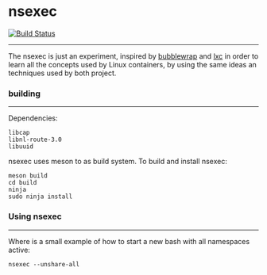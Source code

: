 # nsexec

[![Build Status](https://travis-ci.org/marcosps/nsexec.svg?branch=master)](https://travis-ci.org/marcosps/nsexec/)

----

The nsexec is just an experiment, inspired by [bubblewrap](https://github.com/projectatomic/bubblewrap)
and [lxc](https://github.com/lxc/lxc) in order to learn all the concepts used by
Linux containers, by using the same ideas an techniques used by both project.

### building
------------

Dependencies:

	libcap
	libnl-route-3.0
	libuuid

nsexec uses meson to as build system. To build and install nsexec:

	meson build
	cd build
	ninja
	sudo ninja install

### Using nsexec
----------------

Where is a small example of how to start a new bash with all namespaces active:

	nsexec --unshare-all
